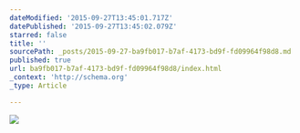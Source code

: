 ```yaml
---
dateModified: '2015-09-27T13:45:01.717Z'
datePublished: '2015-09-27T13:45:02.079Z'
starred: false
title: ''
sourcePath: _posts/2015-09-27-ba9fb017-b7af-4173-bd9f-fd09964f98d8.md
published: true
url: ba9fb017-b7af-4173-bd9f-fd09964f98d8/index.html
_context: 'http://schema.org'
_type: Article

---
```

![](https://the-grid-user-content.s3-us-west-2.amazonaws.com/552138f3-c55c-4c9a-aab6-44a7d89dbd2f.jpg)